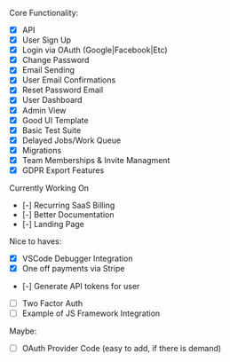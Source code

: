Core Functionality:

- [x] API
- [x] User Sign Up
- [x] Login via OAuth (Google|Facebook|Etc)
- [x] Change Password
- [x] Email Sending
- [x] User Email Confirmations
- [x] Reset Password Email
- [x] User Dashboard
- [x] Admin View
- [x] Good UI Template
- [x] Basic Test Suite
- [x] Delayed Jobs/Work Queue
- [x] Migrations
- [x] Team Memberships & Invite Managment
- [x] GDPR Export Features

Currently Working On
- [-] Recurring SaaS Billing
- [-] Better Documentation
- [-] Landing Page

Nice to haves:
- [x] VSCode Debugger Integration
- [x] One off payments via Stripe
- [-] Generate API tokens for user
- [ ] Two Factor Auth
- [ ] Example of JS Framework Integration

Maybe:
- [ ] OAuth Provider Code (easy to add, if there is demand)
